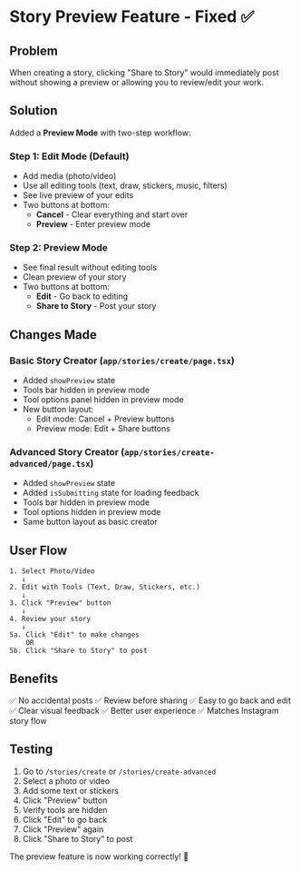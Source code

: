 # Story Preview Feature - Fixed ✅

## Problem
When creating a story, clicking "Share to Story" would immediately post without showing a preview or allowing you to review/edit your work.

## Solution
Added a **Preview Mode** with two-step workflow:

### Step 1: Edit Mode (Default)
- Add media (photo/video)
- Use all editing tools (text, draw, stickers, music, filters)
- See live preview of your edits
- Two buttons at bottom:
  - **Cancel** - Clear everything and start over
  - **Preview** - Enter preview mode

### Step 2: Preview Mode
- See final result without editing tools
- Clean preview of your story
- Two buttons at bottom:
  - **Edit** - Go back to editing
  - **Share to Story** - Post your story

## Changes Made

### Basic Story Creator (`app/stories/create/page.tsx`)
- Added `showPreview` state
- Tools bar hidden in preview mode
- Tool options panel hidden in preview mode
- New button layout:
  - Edit mode: Cancel + Preview buttons
  - Preview mode: Edit + Share buttons

### Advanced Story Creator (`app/stories/create-advanced/page.tsx`)
- Added `showPreview` state
- Added `isSubmitting` state for loading feedback
- Tools bar hidden in preview mode
- Tool options hidden in preview mode
- Same button layout as basic creator

## User Flow

```
1. Select Photo/Video
   ↓
2. Edit with Tools (Text, Draw, Stickers, etc.)
   ↓
3. Click "Preview" button
   ↓
4. Review your story
   ↓
5a. Click "Edit" to make changes
    OR
5b. Click "Share to Story" to post
```

## Benefits
✅ No accidental posts
✅ Review before sharing
✅ Easy to go back and edit
✅ Clear visual feedback
✅ Better user experience
✅ Matches Instagram story flow

## Testing
1. Go to `/stories/create` or `/stories/create-advanced`
2. Select a photo or video
3. Add some text or stickers
4. Click "Preview" button
5. Verify tools are hidden
6. Click "Edit" to go back
7. Click "Preview" again
8. Click "Share to Story" to post

The preview feature is now working correctly! 🎉
